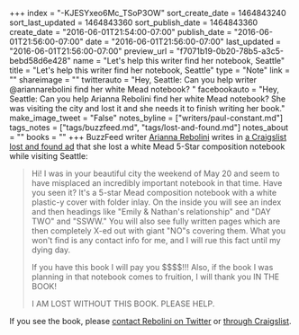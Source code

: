 +++
index = "-KJESYxeo6Mc_TSoP3OW"
sort_create_date = 1464843240
sort_last_updated = 1464843360
sort_publish_date = 1464843360
create_date = "2016-06-01T21:54:00-07:00"
publish_date = "2016-06-01T21:56:00-07:00"
date = "2016-06-01T21:56:00-07:00"
last_updated = "2016-06-01T21:56:00-07:00"
preview_url = "f7071b19-0b20-78b5-a3c5-bebd58d6e428"
name = "Let's help this writer find her notebook, Seattle"
title = "Let's help this writer find her notebook, Seattle"
type = "Note"
link = ""
shareimage = ""
twitterauto = "Hey, Seattle: Can you help writer @ariannarebolini find her white Mead notebook? "
facebookauto = "Hey, Seattle: Can you help Arianna Rebolini find her white Mead notebook? She was visiting the city and lost it and she needs it to finish writing her book."
make_image_tweet = "False"
notes_byline = ["writers/paul-constant.md"]
tags_notes = ["tags/buzzfeed.md", "tags/lost-and-found.md"]
notes_about = ""
books = ""
+++
BuzzFeed writer [Arianna Rebolini](https://twitter.com/ariannarebolini/status/738160081217298433) writes in [a Craigslist lost and found ad](http://seattle.craigslist.org/see/laf/5615099292.html) that she lost a white Mead 5-Star composition notebook while visiting Seattle:

<blockquote><p>Hi! I was in your beautiful city the weekend of May 20 and seem to have misplaced an incredibly important notebook in that time. Have you seen it? It's a 5-star Mead composition notebook with a white plastic-y cover with folder inlay. On the inside you will see an index and then headings like "Emily & Nathan's relationship" and "DAY TWO" and "SSWW." You will also see fully written pages which are then completely X-ed out with giant "NO"s covering them. What you won't find is any contact info for me, and I will rue this fact until my dying day.</p>

<p>If you have this book I will pay you $$$$!!! Also, if the book I was planning in that notebook comes to fruition, I will thank you IN THE BOOK!</p>

<p>I AM LOST WITHOUT THIS BOOK. PLEASE HELP.</p></blockquote>

If you see the book, please [contact Rebolini on Twitter](https://twitter.com/AriannaRebolini) or [through Craigslist](http://seattle.craigslist.org/see/laf/5615099292.html).